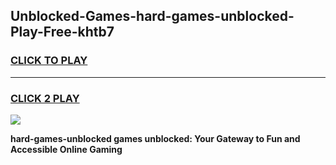 
## Unblocked-Games-hard-games-unblocked-Play-Free-khtb7
<h3>
<a href="https://premium76.site?title=hard-games-unblocked&ref=18A1">CLICK TO PLAY</a></h3>
<hr>

<h3>
<a href="https://premium76.site?title=hard-games-unblocked&ref=18A1">CLICK 2 PLAY</a>
  
</h3>

<a href="https://premium76.site?title=hard-games-unblocked&ref=18A1"><img src="https://clearcache.store/games.png"></a>


**hard-games-unblocked games unblocked: Your Gateway to Fun and Accessible Online Gaming**

